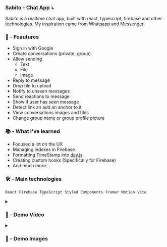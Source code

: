### Sabito - Chat App  ⤵
 
Sabito is a realtime chat app, built with react, typescript, firebase and other technologies. My inspiration came from [Whatsapp](https://web.whatsapp.com/) and [Messenger](https://www.messenger.com/).

### 🚀 - Feautures

- Sign in with Google 
- Create conversations (private, group)
- Allow sending
  - Text
  - File 
  - Image
- Reply to message
- Drop file to upload
- Notify to unseen messages
- Send reactions to message 
- Show if user has seen message
- Detect link an add an anchor to it
- View conversations images and files
- Change group name or group profile picture
 


### 📚 - What I've learned 

- Focused a lot on the UX
- Managing indexes in Firebase
- Formatting TimeStamp into [day.js](https://github.com/iamkun/dayjs)
- Creating custom hooks (Specifically for Firebase)
- And much more...


### 🛠️ - Main technologies 
`React` &nbsp;`Firebase` &nbsp;`TypeScript` &nbsp;`Styled Components` &nbsp;`Framer Motion` &nbsp;`Vite` 


<details>
<summary><h3> 🎥 - Demo Video </h3></summary>
<video src="https://user-images.githubusercontent.com/71933266/198516784-c6451523-5afe-4bf0-afad-da1042728fe7.mp4" controls="controls" style="max-width: 730px;">
</video>
</details>

<details>
<summary><h3> 📸 - Demo Images </h3></summary>

#

![chat0](https://user-images.githubusercontent.com/71933266/198517753-d5b9ee0d-3d99-4518-bbbb-62e187b1c96b.png)

#

![chat1](https://user-images.githubusercontent.com/71933266/198517298-0a97a962-9dac-4670-acba-fb0dc0d6f762.png)

#

![chat2](https://user-images.githubusercontent.com/71933266/198518527-34e3fcb8-43c0-4167-a207-7ae96f07e4d7.jpg)

#

![chat3](https://user-images.githubusercontent.com/71933266/198517309-ea3a4c12-1bff-4b56-9feb-0476ef4fb094.png)

#

![chat4](https://user-images.githubusercontent.com/71933266/198517327-4b68e276-f0f1-484f-9764-17951b75d91c.png)

#

![chat6](https://user-images.githubusercontent.com/71933266/198517334-ec91f0db-76e0-4071-893f-3f6ff8b11992.png)

#

![chat7](https://user-images.githubusercontent.com/71933266/198517350-dbf142ee-9eac-442e-9c81-7dafea269c2e.png)

#

![chat8](https://user-images.githubusercontent.com/71933266/198517365-fc7871c8-a243-4cb4-baad-ca94b82f21c0.png)

#

![chat9](https://user-images.githubusercontent.com/71933266/198517385-3a375e4c-5efb-47b1-9385-f455f59d7516.png)


</details>






 
